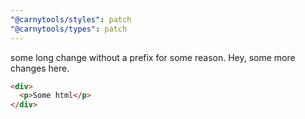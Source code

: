 ```yaml
---
"@carnytools/styles": patch
"@carnytools/types": patch
---
```


some long change without a prefix for some reason.
Hey, some more changes here.

```html
<div>
  <p>Some html</p>
</div>
```
